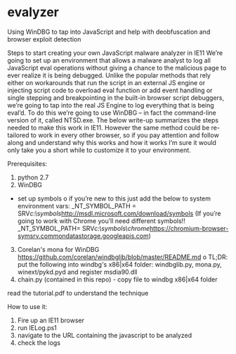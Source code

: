 # evalyzer
Using WinDBG to tap into JavaScript and help with deobfuscation and browser exploit detection

Steps to start creating your own JavaScript malware analyzer in IE11
We’re going to set up an environment that allows a malware analyst to log all JavaScript eval operations without giving a chance to the malicious page to ever realize it is being debugged. Unlike the popular methods that rely either on workarounds that run the script in an external JS engine or injecting script code to overload eval function or add event handling or single stepping and breakpointing in the built-in browser script debuggers, we’re going to tap into the real JS Engine to log everything that is being eval’d. To do this we’re going to use WinDBG – in fact the command-line version of it, called NTSD.exe. The below write-up summarizes the steps needed to make this work in IE11. However the same method could be re-tailored to work in every other browser, so if you pay attention and follow along and understand why this works and how it works I’m sure it would only take you a short while to customize it to your environment.

Prerequisites:
1.	python 2.7
2.	WinDBG
  -	set up symbols 
    o	if you’re new to this just add the below to system environment vars:
      _NT_SYMBOL_PATH = SRV*c:\symbols*http://msdl.microsoft.com/download/symbols
    (If you’re going to work with Chrome you’ll need different symbols!!
      _NT_SYMBOL_PATH= SRV*c:\symbols\chrome*https://chromium-browser-symsrv.commondatastorage.googleapis.com)
3.  Corelan's mona for WinDBG https://github.com/corelan/windbglib/blob/master/README.md 
    o	TL;DR: put the following into windbg's x86|x64 folder: windbglib.py, mona.py, winext/pykd.pyd and register msdia90.dll
4.  chain.py (contained in this repo) - copy file to windbg x86|x64 folder


read the tutorial.pdf to understand the technique

How to use it:
1. Fire up an IE11 browser
2. run IELog.ps1
3. navigate to the URL containing the javascript to be analyzed
4. check the logs
